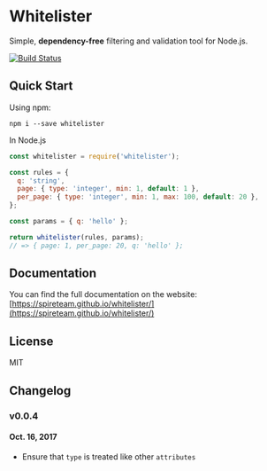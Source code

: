 # Whitelister

Simple, **dependency-free** filtering and validation tool for Node.js.

[![Build Status](https://travis-ci.org/SpireTeam/whitelister.svg?branch=master)](https://travis-ci.org/SpireTeam/whitelister)

## Quick Start

Using npm:

`npm i --save whitelister`

In Node.js
```js
const whitelister = require('whitelister');

const rules = {
  q: 'string',
  page: { type: 'integer', min: 1, default: 1 },
  per_page: { type: 'integer', min: 1, max: 100, default: 20 },
};

const params = { q: 'hello' };

return whitelister(rules, params);
// => { page: 1, per_page: 20, q: 'hello' };
```

## Documentation

You can find the full documentation on the website: [https://spireteam.github.io/whitelister/](https://spireteam.github.io/whitelister/)

## License

MIT

## Changelog

### v0.0.4
#### Oct. 16, 2017
* Ensure that `type` is treated like other `attributes`